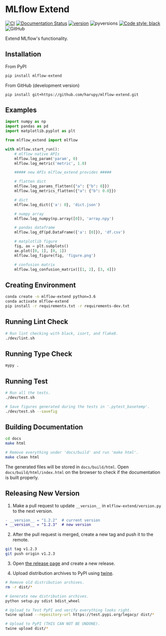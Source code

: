 # MLflow Extend

[![CI](https://github.com/harupy/mlflow-extend/workflows/CI/badge.svg?event=push)](https://github.com/harupy/mlflow-extend/actions?query=workflow%3ACI)
[![Documentation Status](https://readthedocs.org/projects/mlflow-extend/badge/?version=latest)](https://mlflow-extend.readthedocs.io/en/latest/?badge=latest)
[![version](https://img.shields.io/pypi/v/mlflow-extend?color=brightgreen)](https://pypi.org/project/mlflow-extend/)
![pyversions](https://img.shields.io/pypi/pyversions/mlflow-extend?color=brightgreen)
[![Code style: black](https://img.shields.io/badge/code%20style-black-000000.svg)](https://github.com/psf/black)
![GitHub](https://img.shields.io/github/license/harupy/mlflow-extend?color=brightgreen)

Extend MLflow's functionality.

## Installation

From PyPI

```bash
pip install mlflow-extend
```

From GitHub (development version)

```
pip install git+https://github.com/harupy/mlflow-extend.git
```

## Examples

```python
import numpy as np
import pandas as pd
import matplotlib.pyplot as plt

from mlflow_extend import mlflow

with mlflow.start_run():
    # mlflow native APIs
    mlflow.log_param('param', 0)
    mlflow.log_metric('metric', 1.0)

    ##### new APIs mlflow_extend provides #####

    # flatten dict
    mlflow.log_params_flatten({"a": {"b": 0}})
    mlflow.log_metrics_flatten({"a": {"b": 0.0}})

    # dict
    mlflow.log_dict({'a': 0}, 'dict.json')

    # numpy array
    mlflow.log_numpy(np.array([0]), 'array.npy')

    # pandas dataframe
    mlflow.log_df(pd.DataFrame({'a': [0]}), 'df.csv')

    # matplotlib figure
    fig, ax = plt.subplots()
    ax.plot([0, 1], [0, 1])
    mlflow.log_figure(fig, 'figure.png')

    # confusion matrix
    mlflow.log_confusion_matrix([[1, 2], [3, 4]])
```

## Creating Environment

```bash
conda create -n mlflow-extend python=3.6
conda activate mlflow-extend
pip install -r requirements.txt -r requirements-dev.txt
```

## Running Lint Check

```bash
# Run lint checking with black, isort, and flake8.
./dev/lint.sh
```

## Running Type Check

```bash
mypy .
```

## Running Test

```bash
# Run all the tests.
./dev/test.sh

# Save figures generated during the tests in '.pytest_basetemp'.
./dev/test.sh --savefig
```

## Building Documentation

```bash
cd docs
make html

# Remove everything under 'docs/build' and run 'make html'.
make clean html
```

The generated files will be stored in `docs/build/html`. Open `docs/build/html/index.html` on the browser to check if the documentation is built properly.

## Releasing New Version

1. Make a pull request to update `__version__` in `mlflow-extend/version.py` to the next version.

```diff
- __version__ = "1.2.2"  # current version
+ __version__ = "1.2.3"  # new version
```

2. After the pull request is merged, create a new tag and push it to the remote.

```bash
git tag v1.2.3
git push origin v1.2.3
```

3. Open [the release page](https://github.com/harupy/mlflow-extend/releases) and create a new release.

4) Upload distribution archives to PyPI using [twine](https://github.com/pypa/twine#using-twine).

```bash
# Remove old distribution archives.
rm -r dist/*

# Generate new distribution archives.
python setup.py sdist bdist_wheel

# Upload to Test PyPI and verify everything looks right.
twine upload --repository-url https://test.pypi.org/legacy/ dist/*

# Upload to PyPI (THIS CAN NOT BE UNDONE).
twine upload dist/*
```
